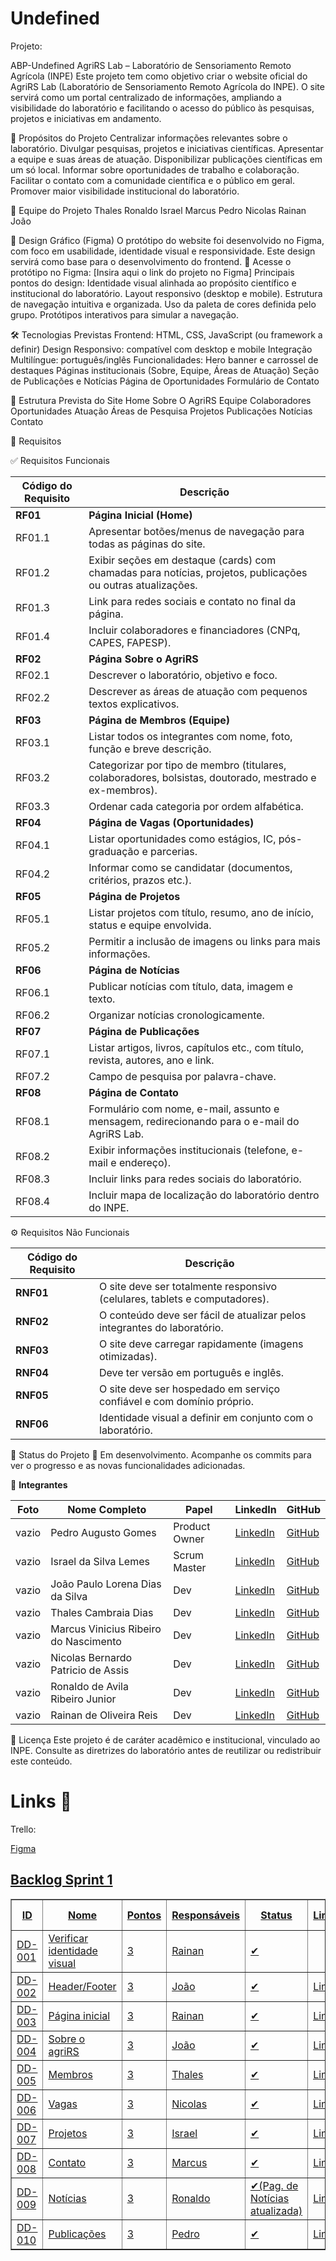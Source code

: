 <h1>Undefined </h1>

<p>Projeto: </p>
ABP-Undefined
AgriRS Lab – Laboratório de Sensoriamento Remoto Agrícola (INPE) Este projeto tem como objetivo criar o website oficial do AgriRS Lab (Laboratório de Sensoriamento Remoto Agrícola do INPE). O site servirá como um portal centralizado de informações, ampliando a visibilidade do laboratório e facilitando o acesso do público às pesquisas, projetos e iniciativas em andamento.

📌 Propósitos do Projeto Centralizar informações relevantes sobre o laboratório. Divulgar pesquisas, projetos e iniciativas científicas. Apresentar a equipe e suas áreas de atuação. Disponibilizar publicações científicas em um só local. Informar sobre oportunidades de trabalho e colaboração. Facilitar o contato com a comunidade científica e o público em geral. Promover maior visibilidade institucional do laboratório.

👥 Equipe do Projeto Thales Ronaldo Israel Marcus Pedro Nicolas Rainan João

🎨 Design Gráfico (Figma) O protótipo do website foi desenvolvido no Figma, com foco em usabilidade, identidade visual e responsividade. Este design servirá como base para o desenvolvimento do frontend. 🔗 Acesse o protótipo no Figma: [Insira aqui o link do projeto no Figma] Principais pontos do design: Identidade visual alinhada ao propósito científico e institucional do laboratório. Layout responsivo (desktop e mobile). Estrutura de navegação intuitiva e organizada. Uso da paleta de cores definida pelo grupo. Protótipos interativos para simular a navegação.

🛠️ Tecnologias Previstas Frontend: HTML, CSS, JavaScript (ou framework a definir) Design Responsivo: compatível com desktop e mobile Integração Multilíngue: português/inglês Funcionalidades: Hero banner e carrossel de destaques Páginas institucionais (Sobre, Equipe, Áreas de Atuação) Seção de Publicações e Notícias Página de Oportunidades Formulário de Contato

📂 Estrutura Prevista do Site Home Sobre O AgriRS Equipe Colaboradores Oportunidades Atuação Áreas de Pesquisa Projetos Publicações Notícias Contato

📑 Requisitos

✅ Requisitos Funcionais

| **Código do Requisito** | **Descrição** |
|-------------------------|---------------|
| **RF01**                | **Página Inicial (Home)** |
| RF01.1                  | Apresentar botões/menus de navegação para todas as páginas do site. |
| RF01.2                  | Exibir seções em destaque (cards) com chamadas para notícias, projetos, publicações ou outras atualizações. |
| RF01.3                  | Link para redes sociais e contato no final da página. |
| RF01.4                  | Incluir colaboradores e financiadores (CNPq, CAPES, FAPESP). |
| **RF02**                | **Página Sobre o AgriRS** |
| RF02.1                  | Descrever o laboratório, objetivo e foco. |
| RF02.2                  | Descrever as áreas de atuação com pequenos textos explicativos. |
| **RF03**                | **Página de Membros (Equipe)** |
| RF03.1                  | Listar todos os integrantes com nome, foto, função e breve descrição. |
| RF03.2                  | Categorizar por tipo de membro (titulares, colaboradores, bolsistas, doutorado, mestrado e ex-membros). |
| RF03.3                  | Ordenar cada categoria por ordem alfabética. |
| **RF04**                | **Página de Vagas (Oportunidades)** |
| RF04.1                  | Listar oportunidades como estágios, IC, pós-graduação e parcerias. |
| RF04.2                  | Informar como se candidatar (documentos, critérios, prazos etc.). |
| **RF05**                | **Página de Projetos** |
| RF05.1                  | Listar projetos com título, resumo, ano de início, status e equipe envolvida. |
| RF05.2                  | Permitir a inclusão de imagens ou links para mais informações. |
| **RF06**                | **Página de Notícias** |
| RF06.1                  | Publicar notícias com título, data, imagem e texto. |
| RF06.2                  | Organizar notícias cronologicamente. |
| **RF07**                | **Página de Publicações** |
| RF07.1                  | Listar artigos, livros, capítulos etc., com título, revista, autores, ano e link. |
| RF07.2                  | Campo de pesquisa por palavra-chave. |
| **RF08**                | **Página de Contato** |
| RF08.1                  | Formulário com nome, e-mail, assunto e mensagem, redirecionando para o e-mail do AgriRS Lab. |
| RF08.2                  | Exibir informações institucionais (telefone, e-mail e endereço). |
| RF08.3                  | Incluir links para redes sociais do laboratório. |
| RF08.4                  | Incluir mapa de localização do laboratório dentro do INPE. |

⚙️ Requisitos Não Funcionais

| **Código do Requisito** | **Descrição** |
|-------------------------|---------------|
| **RNF01**                | O site deve ser totalmente responsivo (celulares, tablets e computadores). |
| **RNF02**                | O conteúdo deve ser fácil de atualizar pelos integrantes do laboratório. |
| **RNF03**                | O site deve carregar rapidamente (imagens otimizadas). |
| **RNF04**                | Deve ter versão em português e inglês. |
| **RNF05**                | O site deve ser hospedado em serviço confiável e com domínio próprio. |
| **RNF06**                | Identidade visual a definir em conjunto com o laboratório. |
🚀 Status do Projeto 🔄 Em desenvolvimento. Acompanhe os commits para ver o progresso e as novas funcionalidades adicionadas.


🧑 **Integrantes**

| Foto | Nome Completo                         | Papel          | LinkedIn                                                                 | GitHub                                  |
|------|---------------------------------------|---------------|--------------------------------------------------------------------------|-----------------------------------------|
| vazio | Pedro Augusto Gomes                   | Product Owner | [LinkedIn](https://www.linkedin.com/in/pedro-augusto-gomes)              | [GitHub](https://github.com/PedrinhoDBR) |
| vazio | Israel da Silva Lemes                 | Scrum Master  | [LinkedIn](https://www.linkedin.com/in/israel-lemes/)                    | [GitHub](https://github.com/Israelisl)   |
| vazio | João Paulo Lorena Dias da Silva       | Dev           | [LinkedIn](https://www.linkedin.com/in/jo%C3%A3o-lorena-056b95271)       | [GitHub](https://github.com/Jonnaes)     |
| vazio | Thales Cambraia Dias                  | Dev           | [LinkedIn](https://www.linkedin.com/in/thales-tcd/)                      | [GitHub](https://github.com/thalestcd)   |
| vazio | Marcus Vinicius Ribeiro do Nascimento | Dev           | [LinkedIn](https://www.linkedin.com/in/marcus-nascimento-50a0ba1b5)      | [GitHub](https://github.com/MarcusVRDN)  |
| vazio | Nicolas Bernardo Patricio de Assis    | Dev           | [LinkedIn](https://www.linkedin.com/in/n%C3%ADcolas-assis-495906274)     | [GitHub](https://github.com/Nickcolth)   |
| vazio | Ronaldo de Avila Ribeiro Junior       | Dev           | [LinkedIn](https://www.linkedin.com/in/ronaldo-de-avila-ribeiro-junior-653093238) | [GitHub](https://github.com/RonaldoAvilaa) |
| vazio | Rainan de Oliveira Reis               | Dev           | [LinkedIn](https://www.linkedin.com/in/rainan-reis-757384365/)           | [GitHub](https://github.com/RainanKaneka) |

📜 Licença Este projeto é de caráter acadêmico e institucional, vinculado ao INPE. Consulte as diretrizes do laboratório antes de reutilizar ou redistribuir este conteúdo.

<h1> Links 📎 </h1>
<p>Trello:  </p>
<a href = "https://www.figma.com/files/team/1544516334617697082/project/444279865?fuid=1407439674361896360">Figma </p>

<h2>Backlog Sprint 1</h2>
  <table border="1" cellpadding="5" cellspacing="0">
    <thead>
      <tr>
        <th>ID</th>
        <th>Nome</th>
        <th>Pontos</th>
        <th>Responsáveis</th>
        <th>Status</th>
        <th>Link</th>
        <th>Requisitos atendidos</th>
      </tr>
    </thead>
    <tbody>
      <tr>
        <td>DD-001</td>
        <td>Verificar identidade visual</td>
        <td>3</td>
        <td>Rainan</td>
        <td>✔</td>
        <td></td>
        <td></td>
      </tr>
      <tr>
        <td>DD-002</td>
        <td>Header/Footer</td>
        <td>3</td>
        <td>João</td>
        <td>✔</td>
        <td><a href="https://www.figma.com/design/2N7zSpm5xo2rUtcfgw2qbS/Tela-Inicio?node-id=0-1&p=f&t=SrGNEzFyTJh1DmLr-0">Link</a></td>
        <td></td>
      </tr>
      <tr>
        <td>DD-003</td>
        <td>Página inicial</td>
        <td>3</td>
        <td>Rainan</td>
        <td>✔</td>
        <td><a href="https://www.figma.com/design/2N7zSpm5xo2rUtcfgw2qbS/Tela-Inicio?node-id=0-1&p=f&t=SrGNEzFyTJh1DmLr-0">Link</a></td>
        <td></td>
      </tr>
      <tr>
        <td>DD-004</td>
        <td>Sobre o agriRS</td>
        <td>3</td>
        <td>João</td>
        <td>✔</td>
        <td><a href="https://www.figma.com/design/2N7zSpm5xo2rUtcfgw2qbS/Tela-Inicio?node-id=0-1&p=f&t=SrGNEzFyTJh1DmLr-0">Link</a></td>
        <td></td>
      </tr>
      <tr>
        <td>DD-005</td>
        <td>Membros</td>
        <td>3</td>
        <td>Thales</td>
        <td>✔</td>
        <td><a href="https://www.figma.com/design/wE3lejianRDKQ4LnOceNy3/Membros?node-id=0-1&p=f&t=747nK1tK0RZ3hgie-0">Link</a></td>
        <td></td>
      </tr>
      <tr>
        <td>DD-006</td>
        <td>Vagas</td>
        <td>3</td>
        <td>Nicolas</td>
        <td>✔</td>
        <td><a href="https://www.figma.com/design/q4bAeqnkLK6O85R6WBuvqC/Fa%C3%A7a-parte-do-agriRS?node-id=0-1&p=f&t=nfPYvE7XcaeYMRfz-0">Link</a></td>
        <td></td>
      </tr>
      <tr>
        <td>DD-007</td>
        <td>Projetos</td>
        <td>3</td>
        <td>Israel</td>
        <td>✔</td>
        <td><a href="https://www.figma.com/design/2N7zSpm5xo2rUtcfgw2qbS/Tela-Inicio?node-id=0-1&p=f&t=SrGNEzFyTJh1DmLr-0">Link</a></td>
        <td></td>
      </tr>
      <tr>
        <td>DD-008</td>
        <td>Contato</td>
        <td>3</td>
        <td>Marcus</td>
        <td>✔</td>
        <td><a href="https://www.figma.com/design/2N7zSpm5xo2rUtcfgw2qbS/Tela-Inicio?node-id=0-1&p=f&t=SrGNEzFyTJh1DmLr-0">Link</a></td>
        <td></td>
      </tr>
      <tr>
        <td>DD-009</td>
        <td>Notícias</td>
        <td>3</td>
        <td>Ronaldo</td>
        <td>✔(Pag. de Notícias atualizada)</td>
        <td><a href="https://www.figma.com/design/2N7zSpm5xo2rUtcfgw2qbS/Tela-Inicio?node-id=0-1&p=f&t=SrGNEzFyTJh1DmLr-0">Link</a></td>
        <td></td>
      </tr>
      <tr>
        <td>DD-010</td>
        <td>Publicações</td>
        <td>3</td>
        <td>Pedro</td>
        <td>✔</td>
        <td><a href="https://www.figma.com/design/2N7zSpm5xo2rUtcfgw2qbS/Tela-Inicio?node-id=0-1&p=f&t=SrGNEzFyTJh1DmLr-0">Link</a></td>
        <td></td>
      </tr>
    </tbody>
  </table>

